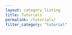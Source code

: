```yaml
---
layout: category_listing
title: Tutorials
permalink: /tutorials/
filter_category: "tutorial"
---
```

